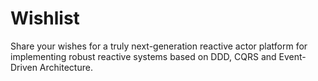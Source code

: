 # Wishlist
Share your wishes for a truly next-generation reactive actor platform for implementing robust reactive systems based on DDD, CQRS and Event-Driven Architecture.

